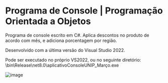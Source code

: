 # Programa de Console | Programação Orientada a Objetos

Programa de console escrito em C#. Aplica descontos no produto de acordo com mês, e adiciona porcentagem por região.

Desenvolvido com a última versão do Visual Studio 2022.

Pode ser executado no próprio VS2022, ou no seguinte diretório: \bin\Release\net8.0\aplicativoConsoleUNIP_Março.exe

![image](https://github.com/eduardodias2002/salatielMar2024/assets/149123226/97ea1cb6-10ab-4226-b26b-b5d156f35f4f)

